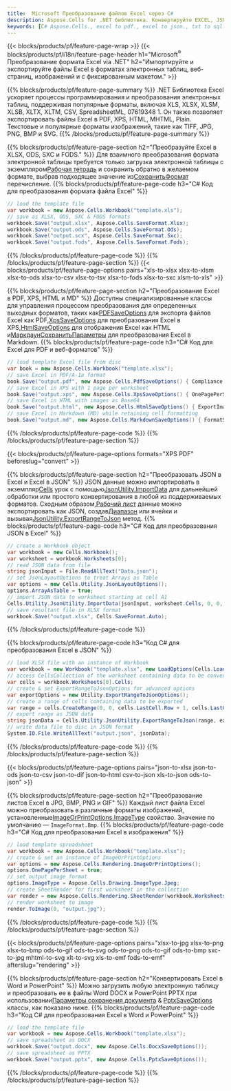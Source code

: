 ```yaml
---
title:  Microsoft Преобразование файлов Excel через C#
description: Aspose.Cells for .NET библиотека. Конвертируйте EXCEL, JSON, PDF, XML, HTML, TXT, TSV, CSV, SQL, JPG, PNG и другие форматы с помощью всего лишь нескольких строк кода C#.
keywords: [C# Aspose.Cells., excel to pdf., excel to json., txt to sql., csv to json., json to pdf., xml to excel and Convert files between various formats in C#]
---
```

{{< blocks/products/pf/feature-page-wrap >}}
{{< blocks/products/pf/i18n/feature-page-header h1="Microsoft<sup>&reg;</sup> Преобразование формата Excel via .NET" h2="Импортируйте и экспортируйте файлы Excel в форматах электронных таблиц, веб-страниц, изображений и с фиксированным макетом." >}}

{{% blocks/products/pf/feature-page-summary %}}
.NET Библиотека Excel ускоряет процессы программирования и преобразования электронных таблиц, поддерживая популярные форматы, включая XLS, XLSX, XLSM, XLSB, XLTX, XLTM, CSV, SpreadsheetML, 07619348 1. Он также позволяет экспортировать файлы Excel в PDF, XPS, HTML, MHTML, Plain. Текстовые и популярные форматы изображений, такие как TIFF, JPG, PNG, BMP и SVG.
{{% /blocks/products/pf/feature-page-summary %}}

{{% blocks/products/pf/feature-page-section h2="Преобразуйте Excel в XLSX, ODS, SXC и FODS." %}}
 Для взаимного преобразования формата электронной таблицы требуется только загрузка электронной таблицы с экземпляром[Рабочая тетрадь](https://reference.aspose.com/cells/net/aspose.cells/workbook) и сохранить обратно в желаемом формате, выбрав подходящее значение из[СохранитьФормат](https://reference.aspose.com/cells/net/aspose.cells/saveformat) перечисление.
{{% blocks/products/pf/feature-page-code h3="C# Код для преобразования формата файла Excel" %}}

```cs
// load the template file
var workbook = new Aspose.Cells.Workbook("template.xls");
// save as XLSX, ODS, SXC & FODS formats
workbook.Save("output.xlsx", Aspose.Cells.SaveFormat.Xlsx);
workbook.Save("output.ods", Aspose.Cells.SaveFormat.Ods);
workbook.Save("output.scx", Aspose.Cells.SaveFormat.Sxc);
workbook.Save("output.fods", Aspose.Cells.SaveFormat.Fods);
```
{{% /blocks/products/pf/feature-page-code %}}
{{% /blocks/products/pf/feature-page-section %}}
{{< blocks/products/pf/feature-page-options pairs="xls-to-xlsx xlsx-to-xlsm xlsx-to-ods xlsx-to-csv xlsx-to-tsv xlsx-to-fods xlsx-to-sxc xlsm-to-xls" >}}


{{% blocks/products/pf/feature-page-section h2="Преобразование Excel в PDF, XPS, HTML и MD" %}}
 Доступны специализированные классы для управления процессом преобразования для определенных выходных форматов, таких как[PDFSaveOptions](https://reference.aspose.com/cells/net/aspose.cells/pdfsaveoptions) для экспорта файлов Excel как PDF,[XpsSaveOptions](https://reference.aspose.com/cells/net/aspose.cells/xpssaveoptions) для преобразования Excel в XPS,[HtmlSaveOptions](https://reference.aspose.com/cells/net/aspose.cells/htmlsaveoptions) для отображения Excel как HTML и[МаркдаунСохранитьПараметры](https://reference.aspose.com/cells/net/aspose.cells/markdownsaveoptions) для преобразования Excel в Markdown.
{{% blocks/products/pf/feature-page-code h3="C# Код для Excel для PDF и веб-форматов" %}}

```cs
// load template Excel file from disc
var book = new Aspose.Cells.Workbook("template.xlsx");
// save Excel in PDF/A-1a format
book.Save("output.pdf", new Aspose.Cells.PdfSaveOptions() { Compliance = PdfComplianceVersion.PdfA1a });
// save Excel in XPS with 1 page per worksheet
book.Save("output.xps", new Aspose.Cells.XpsSaveOptions() { OnePagePerSheet = true });
// save Excel in HTML with images as Base64
book.Save("output.html", new Aspose.Cells.HtmlSaveOptions() { ExportImagesAsBase64 = true });
// save Excel in Markdown (MD) while retaining cell formatting
book.Save("output.md", new Aspose.Cells.MarkdownSaveOptions() { FormatStrategy = Cells.CellValueFormatStrategy.CellStyle });
```
{{% /blocks/products/pf/feature-page-code %}}
{{% /blocks/products/pf/feature-page-section %}}

{{< blocks/products/pf/feature-page-options formats="XPS PDF" beforeslug="convert" >}}

{{% blocks/products/pf/feature-page-section h2="Преобразовать JSON в Excel и Excel в JSON" %}}
 JSON данные можно импортировать в экземпляр[Cells](https://reference.aspose.com/cells/net/aspose.cells/cells) урок с помощью[JsonUtility.ImportData](https://reference.aspose.com/cells/net/aspose.cells.utility/jsonutility/methods/importdata) для дальнейшей обработки или простого конвертирования в любой из поддерживаемых форматов. Сходным образом,[Рабочий лист](https://reference.aspose.com/cells/net/aspose.cells/worksheet) данные можно экспортировать как JSON, создав[Диапазон](https://reference.aspose.com/cells/net/aspose.cells/range) или ячейки и вызывая[JsonUtility.ExportRangeToJson](https://reference.aspose.com/cells/net/aspose.cells.utility/jsonutility/methods/exportrangetojson) метод.
{{% blocks/products/pf/feature-page-code h3="C# Код для преобразования JSON в Excel" %}}
```cs
// create a Workbook object
var workbook = new Cells.Workbook();
var worksheet = workbook.Worksheets[0];
// read JSON data from file
string jsonInput = File.ReadAllText("Data.json");
// set JsonLayoutOptions to treat Arrays as Table
var options = new Cells.Utility.JsonLayoutOptions();
options.ArrayAsTable = true;
// import JSON data to worksheet starting at cell A1
Cells.Utility.JsonUtility.ImportData(jsonInput, worksheet.Cells, 0, 0, options);
// save resultant file in XLSX format
workbook.Save("output.xlsx", Cells.SaveFormat.Auto); 
```
{{% /blocks/products/pf/feature-page-code %}}

{{% blocks/products/pf/feature-page-code h3="Код C# для преобразования Excel в JSON" %}}
```cs
// load XLSX file with an instance of Workbook
var workbook = new Workbook("template.xlsx", new LoadOptions(Cells.LoadFormat.Auto));
// access CellsCollection of the worksheet containing data to be converted
var cells = workbook.Worksheets[0].Cells;
// create & set ExportRangeToJsonOptions for advanced options
var exportOptions = new Utility.ExportRangeToJsonOptions();
// create a range of cells containing data to be exported
var range = cells.CreateRange(0, 0, cells.LastCell.Row + 1, cells.LastCell.Column + 1);
// export range as JSON data
string jsonData = Cells.Utility.JsonUtility.ExportRangeToJson(range, exportOptions);
// write data file to disc in JSON format
System.IO.File.WriteAllText("output.json", jsonData); 
```
{{% /blocks/products/pf/feature-page-code %}}
{{% /blocks/products/pf/feature-page-section %}}

{{< blocks/products/pf/feature-page-options pairs="json-to-xlsx json-to-ods json-to-csv json-to-dif json-to-html csv-to-json xls-to-json ods-to-json" >}}

{{% blocks/products/pf/feature-page-section h2="Преобразование листов Excel в JPG, BMP, PNG и GIF" %}}
 Каждый лист файла Excel можно преобразовать в различные форматы изображений, установленные[ImageOrPrintOptions.ImageType](https://reference.aspose.com/cells/net/aspose.cells.rendering/imageorprintoptions/properties/imagetype) свойство. Значение по умолчанию — `ImageFormat.Bmp`.
{{% blocks/products/pf/feature-page-code h3="C# Код для преобразования Excel в изображения" %}}
```cs
// load template spreadsheet
var workbook = new Aspose.Cells.Workbook("template.xlsx");
// create & set an instance of ImageOrPrintOptions
var options = new Aspose.Cells.Rendering.ImageOrPrintOptions();
options.OnePagePerSheet = true;
// set output image format
options.ImageType = Aspose.Cells.Drawing.ImageType.Jpeg;
// create SheetRender for first worksheet in the collection
var render = new Aspose.Cells.Rendering.SheetRender(workbook.Worksheets[0], options);
// render worksheet to image
render.ToImage(0, "output.jpg");
```
{{% /blocks/products/pf/feature-page-code %}}
{{% /blocks/products/pf/feature-page-section %}}

{{< blocks/products/pf/feature-page-options pairs="xlsx-to-jpg xlsx-to-png xlsx-to-bmp ods-to-gif ods-to-svg ods-to-png ods-to-gif ods-to-bmp sxc-to-jpg mhtml-to-svg xlt-to-svg xls-to-emf fods-to-emf" afterslug="rendering" >}}

{{% blocks/products/pf/feature-page-section h2="Конвертировать Excel в Word и PowerPoint" %}}
Можно загрузить любую электронную таблицу и преобразовать ее в файлы Word DOCX и PowerPoint PPTX при использовании[Параметры сохранения документа](https://reference.aspose.com/cells/net/aspose.cells/docxsaveoptions) & [PptxSaveOptions](https://reference.aspose.com/cells/net/aspose.cells/pptxsaveoptions) классы, как показано ниже.
{{% blocks/products/pf/feature-page-code h3="Код C# для преобразования Excel в Word и PowerPoint" %}}
```cs
// load the template file
var workbook = new Aspose.Cells.Workbook("template.xlsx");
// save spreadsheet as DOCX
workbook.Save("output.docx", new Aspose.Cells.DocxSaveOptions());
// save spreadsheet as PPTX
workbook.Save("output.pptx", new Aspose.Cells.PptxSaveOptions());
```
{{% /blocks/products/pf/feature-page-code %}}
{{% /blocks/products/pf/feature-page-section %}}
